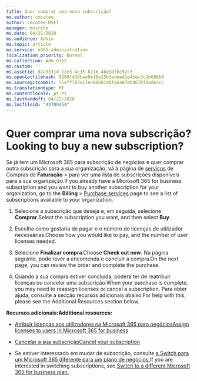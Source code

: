 ```yaml
---
title: Quer comprar uma nova subscrição?
ms.author: cmcatee
author: cmcatee-MSFT
manager: mnirkhe
ms.date: 04/21/2020
ms.audience: Admin
ms.topic: article
ms.service: o365-administration
localization_priority: Normal
ms.collection: Adm_O365
ms.custom: ''
ms.assetid: d2a9331d-12e3-4c35-b216-4bdddf6c92c3
ms.openlocfilehash: 9200f436bae0e10a15b3edeed1e4bec3c1b698b6
ms.sourcegitcommit: 55eff703a17e500681d8fa6a87eb067019ade3cc
ms.translationtype: MT
ms.contentlocale: pt-PT
ms.lasthandoff: 04/22/2020
ms.locfileid: "43709454"
---
```

# <a name="looking-to-buy-a-new-subscription"></a><span data-ttu-id="9a77d-102">Quer comprar uma nova subscrição?</span><span class="sxs-lookup"><span data-stu-id="9a77d-102">Looking to buy a new subscription?</span></span>

<span data-ttu-id="9a77d-103">Se já tem um Microsoft 365 para subscrição de negócios e quer comprar outra subscrição para a sua organização, vá à página de [serviços](https://go.microsoft.com/fwlink/p/?linkid=868433) de Compras de **Faturação** \> para ver uma lista de subscrições disponíveis para a sua organização.</span><span class="sxs-lookup"><span data-stu-id="9a77d-103">If you already have a Microsoft 365 for business subscription and you want to buy another subscription for your organization, go to the **Billing** \> [Purchase services](https://go.microsoft.com/fwlink/p/?linkid=868433) page to see a list of subscriptions available to your organization.</span></span>
 
1. <span data-ttu-id="9a77d-104">Selecione a subscrição que deseja e, em seguida, selecione **Comprar**.</span><span class="sxs-lookup"><span data-stu-id="9a77d-104">Select the subscription you want, and then select **Buy**.</span></span>

2. <span data-ttu-id="9a77d-105">Escolha como gostaria de pagar e o número de licenças de utilizador necessárias.</span><span class="sxs-lookup"><span data-stu-id="9a77d-105">Choose how you would like to pay, and the number of user licenses needed.</span></span>

3. <span data-ttu-id="9a77d-106">Selecione **Finalizar compra**.</span><span class="sxs-lookup"><span data-stu-id="9a77d-106">Choose **Check out now**.</span></span> <span data-ttu-id="9a77d-107">Na página seguinte, pode rever a encomenda e concluir a compra.</span><span class="sxs-lookup"><span data-stu-id="9a77d-107">On the next page, you can review the order and complete the purchase.</span></span>

4. <span data-ttu-id="9a77d-108">Quando a sua compra estiver concluída, poderá ter de reatribuir licenças ou cancelar uma subscrição.</span><span class="sxs-lookup"><span data-stu-id="9a77d-108">When your purchase is complete, you may need to reassign licenses or cancel a subscription.</span></span> <span data-ttu-id="9a77d-109">Para obter ajuda, consulte a secção recursos adicionais abaixo.</span><span class="sxs-lookup"><span data-stu-id="9a77d-109">For help with this, please see the Additional Resources section below.</span></span>

 <span data-ttu-id="9a77d-110">**Recursos adicionais:**</span><span class="sxs-lookup"><span data-stu-id="9a77d-110">**Additional resources:**</span></span>
  
- [<span data-ttu-id="9a77d-111">Atribuir licenças aos utilizadores na Microsoft 365 para negócios</span><span class="sxs-lookup"><span data-stu-id="9a77d-111">Assign licenses to users in Microsoft 365 for business</span></span>](https://docs.microsoft.com/office365/admin/subscriptions-and-billing/assign-licenses-to-users)
    
- [<span data-ttu-id="9a77d-112">Cancelar a sua subscrição</span><span class="sxs-lookup"><span data-stu-id="9a77d-112">Cancel your subscription</span></span>](https://docs.microsoft.com/office365/admin/subscriptions-and-billing/cancel-your-subscription)
    
- <span data-ttu-id="9a77d-113">Se estiver interessado em mudar de subscrição, consulte [a Switch para um Microsoft 365 diferente para um plano de negócios.](https://docs.microsoft.com/office365/admin/subscriptions-and-billing/switch-to-a-different-plan)</span><span class="sxs-lookup"><span data-stu-id="9a77d-113">If you are interested in switching subscriptions, see [Switch to a different Microsoft 365 for business plan.](https://docs.microsoft.com/office365/admin/subscriptions-and-billing/switch-to-a-different-plan)</span></span>